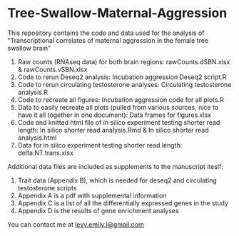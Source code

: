 # Tree-Swallow-Maternal-Aggression

This repository contains the code and data used for the analysis of "Transcriptional correlates of maternal aggression in the female tree swallow brain"

1. Raw counts (RNAseq data) for both brain regions: rawCounts.dSBN.xlsx & rawCounts.vSBN.xlsx
2. Code to rerun Deseq2 analysis: Incubation aggression Deseq2 script.R
3. Code to rerun circulating testosterone analyses: Circulating testosterone analysis.R
4. Code to recreate all figures: Incubation aggression code for all plots.R
5. Data to easily recreate all plots (pulled from various sources, nice to have it all together in one document): Data frames for figures.xlsx
6. Code and knitted html file of in silico experiment testing shorter read length: In silico shorter read analysis.Rmd & In silico shorter read analysis.html
7. Data for in silico experiment testing shorter read length: delta.NT.trans.xlsx 

Additional data files are included as supplements to the manuscript iteslf:
1. Trait data (Appendix B), which is needed for deseq2 and circulating testosterone scripts
2. Appendix A is a pdf with supplemental information
3. Appendix C is a list of all the differentially expressed genes in the study
4. Appendix D is the results of gene enrichment analyses

You can contact me at levy.emily.j@gmail.com


